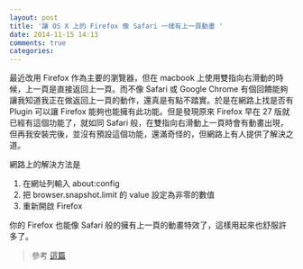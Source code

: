 ```yaml
---
layout: post
title: '讓 OS X 上的 Firefox 像 Safari 一樣有上一頁動畫 '
date: 2014-11-15 14:13
comments: true
categories:
---
```

最近改用 Firefox 作為主要的瀏覽器，但在 macbook 上使用雙指向右滑動的時候，上一頁是直接返回上一頁。而不像 Safari 或 Google Chrome 有個回饋能夠讓我知道我正在做返回上一頁的動作，還真是有點不踏實。於是在網路上找是否有 Plugin 可以讓 Firefox 能夠也能擁有此功能。但是發現原來 Firefox 早在 27 版就已經有這個功能了，就如同 Safari 般，在雙指向右滑動上一頁時會有動畫出現，但再我安裝完後，並沒有預設這個功能，還滿奇怪的，但網路上有人提供了解決之道。

網路上的解決方法是

1. 在網址列輸入 about:config
2. 把 browser.snapshot.limit 的 value 設定為非零的數值
3. 重新開啟 Firefox

你的 Firefox 也能像 Safari 般的擁有上一頁的動畫特效了，這樣用起來也舒服許多了。

> 參考 [這篇](http://www.reddit.com/r/apple/comments/1x2zz2/firefox_27_now_supports_safari_style_animated/)
